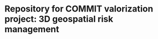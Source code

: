 Repository for COMMIT valorization project: 3D geospatial risk management
=========================================================================
